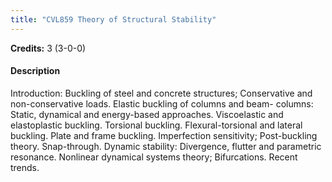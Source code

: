 ```yaml
---
title: "CVL859 Theory of Structural Stability"
---
```

**Credits:** 3 (3-0-0)

#### Description
Introduction: Buckling of steel and concrete structures; Conservative and non-conservative loads. Elastic buckling of columns and beam- columns: Static, dynamical and energy-based approaches. Viscoelastic and elastoplastic buckling. Torsional buckling. Flexural-torsional and lateral buckling. Plate and frame buckling. Imperfection sensitivity; Post-buckling theory. Snap-through. Dynamic stability: Divergence, flutter and parametric resonance. Nonlinear dynamical systems theory; Bifurcations. Recent trends.